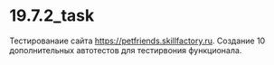 # 19.7.2_task

Тестированаие сайта https://petfriends.skillfactory.ru.
Создание 10 дополнительных автотестов для тестирвония функционала.
